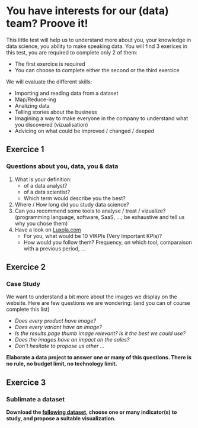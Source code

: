 # You have interests for our (data) team? Proove it!
This little test will help us to understand more about you, your knowledge in data science, you ability to make speaking data. You will find 3 exerices in this test, you are required to complete only 2 of them:
* The first exercice is required
* You can choose to complete either the second or the third exercice

We will evaluate the different skills:

* Importing and reading data from a dataset
* Map/Reduce-ing
* Analizing data
* Telling stories about the business
* Imagining a way to make everyone in the company to understand what you discovered (vizualisation)
* Advicing on what could be improved / changed / deeped

## Exercice 1
### Questions about you, data, you & data
1. What is your definition:
	* of a data analyst?
	* of a data scientist?
	* Which term would describe you the best?
2. Where / How long did you study data science?
3. Can you recommend some tools to analyse / treat / vizualize? (programming language, software, SaaS, ...; be exhaustive and tell us why you chose them)
4. Have a look on [Luxola.com](http://www.luxola.com/)
	* For you, what would be 10 VIKPIs (Very Important KPIs)?
	* How would you follow them? Frequency, on which tool, comparaison with a previous period, ...

## Exercice 2
### Case Study
We want to understand a bit more about the images we display on the website. Here are few questions we are wondering: (and you can of course complete this list)
* *Does every product have image?*
* *Does every variant have an image?*
* *Is the results page thumb image relevant? Is it the best we could use?*
* *Does the images have an impact on the sales?*
* *Don't hesitate to propose us other ...*

**Elaborate a data project to answer one or many of this questions. There is no rule, no budget limit, no technology limit.**

## Exercice 3
### Sublimate a dataset

**Download the [following dataset](https://github.com/aeud/luxola-data-test/blob/master/dataset/150123-dataset.csv), choose one or many indicator(s) to study, and propose a suitable visualization.**
